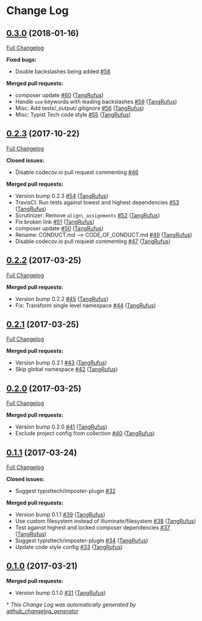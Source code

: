 # Change Log

## [0.3.0](https://github.com/TypistTech/imposter/tree/0.3.0) (2018-01-16)
[Full Changelog](https://github.com/TypistTech/imposter/compare/0.2.3...0.3.0)

**Fixed bugs:**

- Double backslashes being added [\#58](https://github.com/TypistTech/imposter/issues/58)

**Merged pull requests:**

- composer update [\#60](https://github.com/TypistTech/imposter/pull/60) ([TangRufus](https://github.com/TangRufus))
- Handle `use` keywords with leading backslashes [\#59](https://github.com/TypistTech/imposter/pull/59) ([TangRufus](https://github.com/TangRufus))
- Misc: Add tests/\_output/.gitignore [\#56](https://github.com/TypistTech/imposter/pull/56) ([TangRufus](https://github.com/TangRufus))
- Misc: Typist Tech code style [\#55](https://github.com/TypistTech/imposter/pull/55) ([TangRufus](https://github.com/TangRufus))

## [0.2.3](https://github.com/TypistTech/imposter/tree/0.2.3) (2017-10-22)
[Full Changelog](https://github.com/TypistTech/imposter/compare/0.2.2...0.2.3)

**Closed issues:**

- Disable codecov.io pull request commenting [\#46](https://github.com/TypistTech/imposter/issues/46)

**Merged pull requests:**

- Version bump 0.2.3 [\#54](https://github.com/TypistTech/imposter/pull/54) ([TangRufus](https://github.com/TangRufus))
- TravisCI: Run tests against lowest and highest dependencies [\#53](https://github.com/TypistTech/imposter/pull/53) ([TangRufus](https://github.com/TangRufus))
- Scrutinizer: Remove `align\_assignments` [\#52](https://github.com/TypistTech/imposter/pull/52) ([TangRufus](https://github.com/TangRufus))
- Fix broken link [\#51](https://github.com/TypistTech/imposter/pull/51) ([TangRufus](https://github.com/TangRufus))
- composer update [\#50](https://github.com/TypistTech/imposter/pull/50) ([TangRufus](https://github.com/TangRufus))
- Rename: CONDUCT.md --\> CODE\_OF\_CONDUCT.md [\#49](https://github.com/TypistTech/imposter/pull/49) ([TangRufus](https://github.com/TangRufus))
- Disable codecov.io pull request commenting [\#47](https://github.com/TypistTech/imposter/pull/47) ([TangRufus](https://github.com/TangRufus))

## [0.2.2](https://github.com/TypistTech/imposter/tree/0.2.2) (2017-03-25)
[Full Changelog](https://github.com/TypistTech/imposter/compare/0.2.1...0.2.2)

**Merged pull requests:**

- Version bump 0.2.2 [\#45](https://github.com/TypistTech/imposter/pull/45) ([TangRufus](https://github.com/TangRufus))
- Fix: Transform single level namespace [\#44](https://github.com/TypistTech/imposter/pull/44) ([TangRufus](https://github.com/TangRufus))

## [0.2.1](https://github.com/TypistTech/imposter/tree/0.2.1) (2017-03-25)
[Full Changelog](https://github.com/TypistTech/imposter/compare/0.2.0...0.2.1)

**Merged pull requests:**

- Version bump 0.2.1 [\#43](https://github.com/TypistTech/imposter/pull/43) ([TangRufus](https://github.com/TangRufus))
- Skip global namespace [\#42](https://github.com/TypistTech/imposter/pull/42) ([TangRufus](https://github.com/TangRufus))

## [0.2.0](https://github.com/TypistTech/imposter/tree/0.2.0) (2017-03-25)
[Full Changelog](https://github.com/TypistTech/imposter/compare/0.1.1...0.2.0)

**Merged pull requests:**

- Version bump 0.2.0 [\#41](https://github.com/TypistTech/imposter/pull/41) ([TangRufus](https://github.com/TangRufus))
- Exclude project config from collection [\#40](https://github.com/TypistTech/imposter/pull/40) ([TangRufus](https://github.com/TangRufus))

## [0.1.1](https://github.com/TypistTech/imposter/tree/0.1.1) (2017-03-24)
[Full Changelog](https://github.com/TypistTech/imposter/compare/0.1.0...0.1.1)

**Closed issues:**

- Suggest typisttech/imposter-plugin [\#32](https://github.com/TypistTech/imposter/issues/32)

**Merged pull requests:**

- Version bump 0.1.1 [\#39](https://github.com/TypistTech/imposter/pull/39) ([TangRufus](https://github.com/TangRufus))
- Use custom filesystem instead of illuminate/filesystem [\#38](https://github.com/TypistTech/imposter/pull/38) ([TangRufus](https://github.com/TangRufus))
- Test against highest and locked composer dependencies [\#37](https://github.com/TypistTech/imposter/pull/37) ([TangRufus](https://github.com/TangRufus))
- Suggest typisttech/imposter-plugin [\#34](https://github.com/TypistTech/imposter/pull/34) ([TangRufus](https://github.com/TangRufus))
- Update code style config [\#33](https://github.com/TypistTech/imposter/pull/33) ([TangRufus](https://github.com/TangRufus))

## [0.1.0](https://github.com/TypistTech/imposter/tree/0.1.0) (2017-03-21)
**Merged pull requests:**

- Version bump 0.1.0 [\#31](https://github.com/TypistTech/imposter/pull/31) ([TangRufus](https://github.com/TangRufus))



\* *This Change Log was automatically generated by [github_changelog_generator](https://github.com/skywinder/Github-Changelog-Generator)*